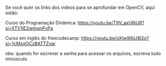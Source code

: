 Se você quer os links dos videos para se aprofundar em OpenCV, aqui estão:

Curso do Programação Dinâmica: https://youtu.be/T9V_axU6jU8?si=XTV1jE2wmuniFoFa

Curso em inglês do freecodecamp: https://youtu.be/oXlwWbU8l2o?si=1cMzqOCzBATTZvar

obs: quando for escrever a senha para acessar os arquivos, escreva tudo minúsculo
